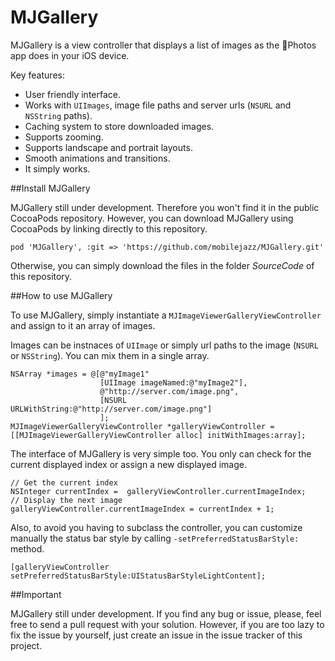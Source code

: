 MJGallery
=========

MJGallery is a view controller that displays a list of images as the Photos app does in your iOS device.

Key features:

- User friendly interface.
- Works with `UIImages`, image file paths and server urls (`NSURL` and `NSString` paths).
- Caching system to store downloaded images.
- Supports zooming.
- Supports landscape and portrait layouts.
- Smooth animations and transitions.
- It simply works.

##Install MJGallery

MJGallery still under development. Therefore you won't find it in the public CocoaPods repository. However, you can download MJGallery using CocoaPods by linking directly to this repository.

```
pod 'MJGallery', :git => 'https://github.com/mobilejazz/MJGallery.git'
```

Otherwise, you can simply download the files in the folder *SourceCode* of this repository.

##How to use MJGallery

To use MJGallery, simply instantiate a `MJImageViewerGalleryViewController` and assign to it an array of images. 

Images can be instnaces of `UIImage` or simply url paths to the image (`NSURL` or `NSString`). You can mix them in a single array.

```
NSArray *images = @[@"myImage1"
                    [UIImage imageNamed:@"myImage2"], 
                    @"http://server.com/image.png",
                    [NSURL URLWithString:@"http://server.com/image.png"]
                    ];
MJImageViewerGalleryViewController *galleryViewController = [[MJImageViewerGalleryViewController alloc] initWithImages:array];
```

The interface of MJGallery is very simple too. You only can check for the current displayed index or assign a new displayed image.

```
// Get the current index
NSInteger currentIndex =  galleryViewController.currentImageIndex;
// Display the next image
galleryViewController.currentImageIndex = currentIndex + 1;
```

Also, to avoid you having to subclass the controller, you can customize manually the status bar style by calling `-setPreferredStatusBarStyle:` method.

```
[galleryViewController setPreferredStatusBarStyle:UIStatusBarStyleLightContent];
```

##Important

MJGallery still under development. If you find any bug or issue, please, feel free to send a pull request with your solution. However, if you are too lazy to fix the issue by yourself, just create an issue in the issue tracker of this project.

